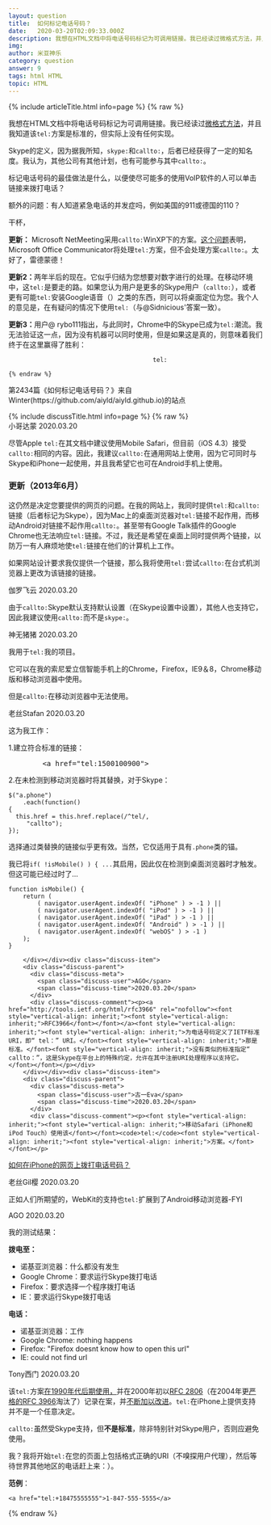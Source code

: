 ```yaml
---
layout: question
title:  如何标记电话号码？
date:   2020-03-20T02:09:33.000Z
description: 我想在HTML文档中将电话号码标记为可调用链接。我已经读过微格式方法，并且我知道该tel 方案是标准的，但实际上没有任何实现。Skype的定义，因为据...
img: 
author: 米亚神乐
category: question
answer: 9
tags: html HTML
topic: HTML
---
```

<div class="article-root">
  <div class="article">
    {% include articleTitle.html info=page %}
    {% raw %}
    <div class="article-content"><p><font style="vertical-align: inherit;"><font style="vertical-align: inherit;">我想在HTML文档中将电话号码标记为可调用链接。</font><font style="vertical-align: inherit;">我已经读过</font></font><a href="http://microformats.org/wiki/hcard-faq#How_do_you_mark_up_a_phone_extension" rel="noreferrer"><font style="vertical-align: inherit;"><font style="vertical-align: inherit;">微格式方法</font></font></a><font style="vertical-align: inherit;"><font style="vertical-align: inherit;">，并且我知道该</font></font><code>tel:</code><font style="vertical-align: inherit;"><font style="vertical-align: inherit;">方案是标准的，但实际上没有任何实现。</font></font></p>

<p><font style="vertical-align: inherit;"><font style="vertical-align: inherit;">Skype的定义，因为据我所知，</font></font><code>skype:</code><font style="vertical-align: inherit;"><font style="vertical-align: inherit;">和</font></font><code>callto:</code><font style="vertical-align: inherit;"><font style="vertical-align: inherit;">，后者已经获得了一定的知名度。</font><font style="vertical-align: inherit;">我认为，其他公司有其他计划，也有可能参与其中</font></font><code>callto:</code><font style="vertical-align: inherit;"><font style="vertical-align: inherit;">。</font></font></p>

<p><font style="vertical-align: inherit;"><font style="vertical-align: inherit;">标记电话号码的最佳做法是什么，以便使尽可能多的使用VoIP软件的人可以单击链接来拨打电话？</font></font></p>

<p><font style="vertical-align: inherit;"><font style="vertical-align: inherit;">额外的问题：有人知道紧急电话的并发症吗，例如美国的911或德国的110？</font></font></p>

<p><font style="vertical-align: inherit;"><font style="vertical-align: inherit;">干杯，</font></font></p>

<p><strong><font style="vertical-align: inherit;"><font style="vertical-align: inherit;">更新：</font></font></strong><font style="vertical-align: inherit;"><font style="vertical-align: inherit;"> Microsoft NetMeeting采用</font></font><code>callto:</code><font style="vertical-align: inherit;"><font style="vertical-align: inherit;">WinXP下的方案。</font></font><a href="https://stackoverflow.com/questions/1009181/url-scheme-for-phone-call"><font style="vertical-align: inherit;"><font style="vertical-align: inherit;">这个问题</font></font></a><font style="vertical-align: inherit;"><font style="vertical-align: inherit;">表明，Microsoft Office Communicator将处理</font></font><code>tel:</code><font style="vertical-align: inherit;"><font style="vertical-align: inherit;">方案，但不会</font><font style="vertical-align: inherit;">处理</font><font style="vertical-align: inherit;">方案</font></font><code>callto:</code><font style="vertical-align: inherit;"><font style="vertical-align: inherit;">。</font><font style="vertical-align: inherit;">太好了，雷德蒙德！</font></font></p>

<p><strong><font style="vertical-align: inherit;"><font style="vertical-align: inherit;">更新2：</font></font></strong><font style="vertical-align: inherit;"><font style="vertical-align: inherit;">两年半后的现在。</font><font style="vertical-align: inherit;">它似乎归结为您想要对数字进行的处理。</font><font style="vertical-align: inherit;">在移动环境中，这</font></font><code>tel:</code><font style="vertical-align: inherit;"><font style="vertical-align: inherit;">是要走的路。</font><font style="vertical-align: inherit;">如果您认为用户是更多的Skype用户（</font></font><code>callto:</code><font style="vertical-align: inherit;"><font style="vertical-align: inherit;">），或者更有可能</font></font><code>tel:</code><font style="vertical-align: inherit;"><font style="vertical-align: inherit;">安装</font><font style="vertical-align: inherit;">Google语音（</font><font style="vertical-align: inherit;">）</font><font style="vertical-align: inherit;">之类的东西</font><font style="vertical-align: inherit;">，则可以将桌面定位为您</font><font style="vertical-align: inherit;">。</font><font style="vertical-align: inherit;">我个人的意见是，在有疑问的情况下使用</font></font><code>tel:</code><font style="vertical-align: inherit;"><font style="vertical-align: inherit;">（与@Sidnicious'答案一致）。</font></font></p>

<p><strong><font style="vertical-align: inherit;"><font style="vertical-align: inherit;">更新3：</font></font></strong><font style="vertical-align: inherit;"><font style="vertical-align: inherit;">用户@ rybo111指出，与此同时，Chrome中的Skype已成为</font></font><code>tel:</code><font style="vertical-align: inherit;"><font style="vertical-align: inherit;">潮流。</font><font style="vertical-align: inherit;">我无法验证这一点，因为没有机器可以同时使用，但是如果这是真的，则意味着我们终于在这里赢得了胜利：</font></font></p>

<pre><code>                                        tel:
</code></pre></div>
    {% endraw %}
  </div>
  <p class="winter_mark">第2434篇《如何标记电话号码？》来自Winter(https://github.com/aiyld/aiyld.github.io)的站点</p>
  <div class="discuss-wrapper">
    {% include discussTitle.html info=page %}
    {% raw %}
    <div class="discuss-list">
    <div class="discuss-item">
        <div class="discuss-parent">
          <div class="discuss-meta">
            <span class="discuss-user">小哥达蒙</span>
            <span class="discuss-time">2020.03.20</span>
          </div>
          <div class="discuss-comment"><p><font style="vertical-align: inherit;"><font style="vertical-align: inherit;">尽管Apple </font></font><code>tel:</code><font style="vertical-align: inherit;"><font style="vertical-align: inherit;">在其文档中</font><font style="vertical-align: inherit;">建议</font><font style="vertical-align: inherit;">使用Mobile Safari，但目前（iOS 4.3）接受</font></font><code>callto:</code><font style="vertical-align: inherit;"><font style="vertical-align: inherit;">相同的内容。</font><font style="vertical-align: inherit;">因此，我建议</font></font><code>callto:</code><font style="vertical-align: inherit;"><font style="vertical-align: inherit;">在通用网站上</font><font style="vertical-align: inherit;">使用</font><font style="vertical-align: inherit;">，因为它可同时与Skype和iPhone一起使用，并且我希望它也可在Android手机上使用。</font></font></p>

<h3><font style="vertical-align: inherit;"><font style="vertical-align: inherit;">更新（2013年6月）</font></font></h3>

<p><font style="vertical-align: inherit;"><font style="vertical-align: inherit;">这仍然是决定您要提供的网页的问题。</font><font style="vertical-align: inherit;">在我的网站上，我同时提供</font></font><code>tel:</code><font style="vertical-align: inherit;"><font style="vertical-align: inherit;">和</font></font><code>callto:</code><font style="vertical-align: inherit;"><font style="vertical-align: inherit;">链接（后者标记为Skype），因为Mac上的桌面浏览器对</font></font><code>tel:</code><font style="vertical-align: inherit;"><font style="vertical-align: inherit;">链接不起作用，而移动Android对链接不起作用</font></font><code>callto:</code><font style="vertical-align: inherit;"><font style="vertical-align: inherit;">。</font><font style="vertical-align: inherit;">甚至带有Google Talk插件的Google Chrome也无法响应</font></font><code>tel:</code><font style="vertical-align: inherit;"><font style="vertical-align: inherit;">链接。</font><font style="vertical-align: inherit;">不过，我还是希望在桌面上同时提供两个链接，以防万一有人麻烦地使</font></font><code>tel:</code><font style="vertical-align: inherit;"><font style="vertical-align: inherit;">链接在他们的计算机上工作。  </font></font></p>

<p><font style="vertical-align: inherit;"><font style="vertical-align: inherit;">如果网站设计要求我仅提供一个链接，那么我将使用</font></font><code>tel:</code><font style="vertical-align: inherit;"><font style="vertical-align: inherit;">尝试</font></font><code>callto:</code><font style="vertical-align: inherit;"><font style="vertical-align: inherit;">在台式机浏览器上</font><font style="vertical-align: inherit;">更改为该链接的链接</font><font style="vertical-align: inherit;">。  </font></font></p></div>
        </div></div><div class="discuss-item">
        <div class="discuss-parent">
          <div class="discuss-meta">
            <span class="discuss-user">伽罗飞云</span>
            <span class="discuss-time">2020.03.20</span>
          </div>
          <div class="discuss-comment"><p><font style="vertical-align: inherit;"><font style="vertical-align: inherit;">由于</font></font><code>callto:</code><font style="vertical-align: inherit;"><font style="vertical-align: inherit;">Skype默认支持默认设置（在Skype设置中设置），其他人也支持它，因此我建议使用</font></font><code>callto:</code><font style="vertical-align: inherit;"><font style="vertical-align: inherit;">而不是</font></font><code>skype:</code><font style="vertical-align: inherit;"><font style="vertical-align: inherit;">。</font></font></p></div>
        </div></div><div class="discuss-item">
        <div class="discuss-parent">
          <div class="discuss-meta">
            <span class="discuss-user">神无猪猪</span>
            <span class="discuss-time">2020.03.20</span>
          </div>
          <div class="discuss-comment"><p><font style="vertical-align: inherit;"><font style="vertical-align: inherit;">我用于</font></font><code>tel:</code><font style="vertical-align: inherit;"><font style="vertical-align: inherit;">我的项目。</font></font></p>

<p><font style="vertical-align: inherit;"><font style="vertical-align: inherit;">它可以在我的索尼爱立信智能手机上的Chrome，Firefox，IE9＆8，Chrome移动版和移动浏览器中使用。 </font></font></p>

<p><font style="vertical-align: inherit;"><font style="vertical-align: inherit;">但是</font></font><code>callto:</code><font style="vertical-align: inherit;"><font style="vertical-align: inherit;">在移动浏览器中无法使用。</font></font></p></div>
        </div></div><div class="discuss-item">
        <div class="discuss-parent">
          <div class="discuss-meta">
            <span class="discuss-user">老丝Stafan</span>
            <span class="discuss-time">2020.03.20</span>
          </div>
          <div class="discuss-comment"><p><font style="vertical-align: inherit;"><font style="vertical-align: inherit;">这为我工作：</font></font></p>

<p><font style="vertical-align: inherit;"><font style="vertical-align: inherit;">1.建立符合标准的链接：</font></font></p>

<pre><font style="vertical-align: inherit;"><font style="vertical-align: inherit;">        &lt;a href="tel:1500100900"&gt;
</font></font></pre>

<p><font style="vertical-align: inherit;"><font style="vertical-align: inherit;">2.在未检测到移动浏览器时将其替换，对于Skype：</font></font></p>

<pre><code>$("a.phone")<font></font>
    .each(function()<font></font>
{ <font></font>
  this.href = this.href.replace(/^tel/, <font></font>
     "callto");<font></font>
});<font></font>
</code></pre>

<p><font style="vertical-align: inherit;"><font style="vertical-align: inherit;">选择通过类替换的链接似乎更有效。</font><font style="vertical-align: inherit;">当然，它仅适用于具有</font></font><code>.phone</code><font style="vertical-align: inherit;"><font style="vertical-align: inherit;">类的</font><font style="vertical-align: inherit;">锚</font><font style="vertical-align: inherit;">。</font></font></p>

<p><font style="vertical-align: inherit;"><font style="vertical-align: inherit;">我已将</font></font><code>if( !isMobile() ) { ...</code><font style="vertical-align: inherit;"><font style="vertical-align: inherit;">其启用</font><font style="vertical-align: inherit;">，</font><font style="vertical-align: inherit;">因此仅在检测到桌面浏览器时才触发。</font><font style="vertical-align: inherit;">但这可能已经过时了...</font></font></p>

<pre><code>function isMobile() {<font></font>
    return (<font></font>
        ( navigator.userAgent.indexOf( "iPhone" ) &gt; -1 ) ||<font></font>
        ( navigator.userAgent.indexOf( "iPod" ) &gt; -1 ) ||<font></font>
        ( navigator.userAgent.indexOf( "iPad" ) &gt; -1 ) ||<font></font>
        ( navigator.userAgent.indexOf( "Android" ) &gt; -1 ) ||<font></font>
        ( navigator.userAgent.indexOf( "webOS" ) &gt; -1 )<font></font>
    );<font></font>
}<font></font>
</code></pre></div>
        </div></div><div class="discuss-item">
        <div class="discuss-parent">
          <div class="discuss-meta">
            <span class="discuss-user">AGO</span>
            <span class="discuss-time">2020.03.20</span>
          </div>
          <div class="discuss-comment"><p><a href="http://tools.ietf.org/html/rfc3966" rel="nofollow"><font style="vertical-align: inherit;"><font style="vertical-align: inherit;">RFC3966</font></font></a><font style="vertical-align: inherit;"><font style="vertical-align: inherit;">为电话号码定义了IETF标准URI，即“ tel：” URI。</font><font style="vertical-align: inherit;">那是标准。</font><font style="vertical-align: inherit;">没有类似的标准指定“ callto：”，这是Skype在平台上的特殊约定，允许在其中注册URI处理程序以支持它。</font></font></p></div>
        </div></div><div class="discuss-item">
        <div class="discuss-parent">
          <div class="discuss-meta">
            <span class="discuss-user">古一Eva</span>
            <span class="discuss-time">2020.03.20</span>
          </div>
          <div class="discuss-comment"><p><font style="vertical-align: inherit;"><font style="vertical-align: inherit;">移动Safari（iPhone和iPod Touch）使用该</font></font><code>tel:</code><font style="vertical-align: inherit;"><font style="vertical-align: inherit;">方案。</font></font></p>

<p><a href="https://developer.apple.com/library/archive/featuredarticles/iPhoneURLScheme_Reference/PhoneLinks/PhoneLinks.html" rel="nofollow noreferrer"><font style="vertical-align: inherit;"><font style="vertical-align: inherit;">如何在iPhone的网页上拨打电话号码？</font></font></a></p></div>
        </div></div><div class="discuss-item">
        <div class="discuss-parent">
          <div class="discuss-meta">
            <span class="discuss-user">老丝Gil樱</span>
            <span class="discuss-time">2020.03.20</span>
          </div>
          <div class="discuss-comment"><p><font style="vertical-align: inherit;"><font style="vertical-align: inherit;">正如人们所期望的，WebKit的支持也</font></font><code>tel:</code><font style="vertical-align: inherit;"><font style="vertical-align: inherit;">扩展到了Android移动浏览器-FYI</font></font></p></div>
        </div></div><div class="discuss-item">
        <div class="discuss-parent">
          <div class="discuss-meta">
            <span class="discuss-user">AGO</span>
            <span class="discuss-time">2020.03.20</span>
          </div>
          <div class="discuss-comment"><p><font style="vertical-align: inherit;"><font style="vertical-align: inherit;">我的测试结果：</font></font></p>

<p><strong><font style="vertical-align: inherit;"><font style="vertical-align: inherit;">拨电至：</font></font></strong></p>

<ul>
<li><font style="vertical-align: inherit;"><font style="vertical-align: inherit;">诺基亚浏览器：什么都没有发生</font></font></li>
<li><font style="vertical-align: inherit;"><font style="vertical-align: inherit;">Google Chrome：要求运行Skype拨打电话</font></font></li>
<li><font style="vertical-align: inherit;"><font style="vertical-align: inherit;">Firefox：要求选择一个程序拨打电话</font></font></li>
<li><font style="vertical-align: inherit;"><font style="vertical-align: inherit;">IE：要求运行Skype拨打电话</font></font></li>
</ul>

<p><strong><font style="vertical-align: inherit;"><font style="vertical-align: inherit;">电话：</font></font></strong></p>

<ul>
<li><font style="vertical-align: inherit;"><font style="vertical-align: inherit;">诺基亚浏览器：工作</font></font></li>
<li>Google Chrome: nothing happens</li>
<li>Firefox: "Firefox doesnt know how to open this url"</li>
<li>IE: could not find url</li>
</ul></div>
        </div></div><div class="discuss-item">
        <div class="discuss-parent">
          <div class="discuss-meta">
            <span class="discuss-user">Tony西门</span>
            <span class="discuss-time">2020.03.20</span>
          </div>
          <div class="discuss-comment"><p><font style="vertical-align: inherit;"><font style="vertical-align: inherit;">该</font></font><code>tel:</code><font style="vertical-align: inherit;"><font style="vertical-align: inherit;">方案</font></font><a href="http://www.mail-archive.com/www-talk@w3.org/msg01660.html" rel="noreferrer"><font style="vertical-align: inherit;"><font style="vertical-align: inherit;">在1990年代后期使用，</font></font></a><font style="vertical-align: inherit;"><font style="vertical-align: inherit;">并在2000年初以</font></font><a href="http://tools.ietf.org/html/rfc2806" rel="noreferrer"><font style="vertical-align: inherit;"><font style="vertical-align: inherit;">RFC 2806</font></font></a><font style="vertical-align: inherit;"><font style="vertical-align: inherit;">（</font><font style="vertical-align: inherit;">在2004年</font><font style="vertical-align: inherit;">更</font></font><a href="http://tools.ietf.org/html/rfc3966" rel="noreferrer"><font style="vertical-align: inherit;"><font style="vertical-align: inherit;">严格的RFC 3966</font></font></a><font style="vertical-align: inherit;"><font style="vertical-align: inherit;">淘汰了）</font><font style="vertical-align: inherit;">记录在案，</font><font style="vertical-align: inherit;">并</font></font><a href="http://tools.ietf.org/html/rfc5341" rel="noreferrer"><font style="vertical-align: inherit;"><font style="vertical-align: inherit;">不断加以改进</font></font></a><font style="vertical-align: inherit;"><font style="vertical-align: inherit;">。</font></font><code>tel:</code><font style="vertical-align: inherit;"><font style="vertical-align: inherit;">在iPhone上提供</font><font style="vertical-align: inherit;">支持</font><font style="vertical-align: inherit;">并不是一个任意决定。</font></font></p>

<p><code>callto:</code><font style="vertical-align: inherit;"><font style="vertical-align: inherit;">虽然受Skype支持，但</font></font><strong><font style="vertical-align: inherit;"><font style="vertical-align: inherit;">不是标准</font></font></strong><font style="vertical-align: inherit;"><font style="vertical-align: inherit;">，除非特别针对Skype用户，否则应避免使用。</font></font></p>

<p><font style="vertical-align: inherit;"><font style="vertical-align: inherit;">我？</font><font style="vertical-align: inherit;">我将开始</font></font><code>tel:</code><font style="vertical-align: inherit;"><font style="vertical-align: inherit;">在您的页面上</font><font style="vertical-align: inherit;">包括格式正确的</font><font style="vertical-align: inherit;">URI（不嗅探用户代理），然后等待世界其他地区的电话赶上来：）。</font></font></p>

<p><strong><font style="vertical-align: inherit;"><font style="vertical-align: inherit;">范例</font></font></strong><font style="vertical-align: inherit;"><font style="vertical-align: inherit;">：</font></font></p>

<p></p><div class="snippet" data-lang="js" data-hide="false" data-console="true" data-babel="false">
<div class="snippet-code">
<pre class="snippet-code-html lang-html prettyprint-override"><code>&lt;a href="tel:+18475555555"&gt;1-847-555-5555&lt;/a&gt;</code></pre>
</div>
</div>
<p></p></div>
        </div></div>
    </div>
    {% endraw %}
  </div>
<div>
